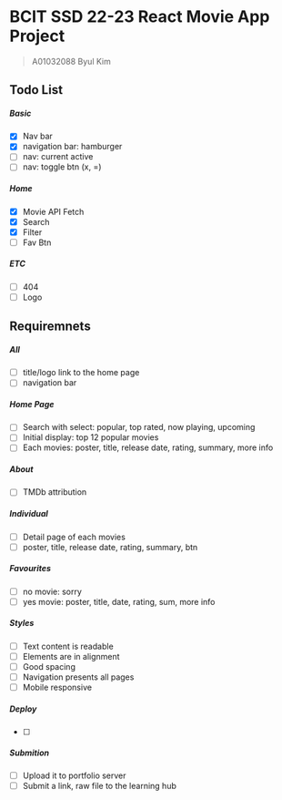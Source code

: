 # BCIT SSD 22-23 React Movie App Project

> A01032088 Byul Kim

## Todo List

##### Basic

- [x] Nav bar
- [x] navigation bar: hamburger
- [ ] nav: current active
- [ ] nav: toggle btn (x, =)

##### Home

- [x] Movie API Fetch
- [x] Search
- [x] Filter
- [ ] Fav Btn

##### ETC

- [ ] 404
- [ ] Logo

## Requiremnets

##### All

- [ ] title/logo link to the home page
- [ ] navigation bar

##### Home Page

- [ ] Search with select: popular, top rated, now playing, upcoming
- [ ] Initial display: top 12 popular movies
- [ ] Each movies: poster, title, release date, rating, summary, more info

##### About

- [ ] TMDb attribution

##### Individual

- [ ] Detail page of each movies
- [ ] poster, title, release date, rating, summary, btn

##### Favourites

- [ ] no movie: sorry
- [ ] yes movie: poster, title, date, rating, sum, more info

##### Styles

- [ ] Text content is readable
- [ ] Elements are in alignment
- [ ] Good spacing
- [ ] Navigation presents all pages
- [ ] Mobile responsive

##### Deploy

- [ ]

##### Submition

- [ ] Upload it to portfolio server
- [ ] Submit a link, raw file to the learning hub
